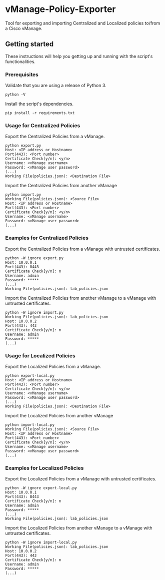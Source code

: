 # vManage-Policy-Exporter
Tool for exporting and importing Centralized and Localized policies to/from a Cisco vManage.
## Getting started
These instructions will help you getting up and running with the script's functionalities.
### Prerequisites
Validate that you are using a release of Python 3.
```
python -V
```
Install the script's dependencies.
```
pip install -r requirements.txt
```
### Usage for Centralized Policies
Export the Centralized Policies from a vManage.
```
python export.py
Host: <IP address or Hostname>
Port(443): <Port number>
Certificate Check[y/n]: <y/n>
Username: <vManage username>
Password: <vManage user password>
(...)
Working File(policies.json): <Destination File>
```
Import the Centralized Policies from another vManage
```
python import.py
Working File(policies.json): <Source File>
Host: <IP address or Hostname>
Port(443): <Port number>
Certificate Check[y/n]: <y/n>
Username: <vManage username>
Password: <vManage user password>
(...)
```
### Examples for Centralized Policies
Export the Centralized Policies from a vManage with untrusted certificates.
```
python -W ignore export.py
Host: 10.0.0.1
Port(443): 8443
Certificate Check[y/n]: n
Username: admin
Password: *****
(...)
Working File(policies.json): lab_policies.json
```
Import the Centralized Policies from another vManage to a vManage with untrusted certificates.
```
python -W ignore import.py
Working File(policies.json): lab_policies.json
Host: 10.0.0.2
Port(443): 443
Certificate Check[y/n]: n
Username: admin
Password: *****
(...)
```
### Usage for Localized Policies
Export the Localized Policies from a vManage.
```
python export-local.py
Host: <IP address or Hostname>
Port(443): <Port number>
Certificate Check[y/n]: <y/n>
Username: <vManage username>
Password: <vManage user password>
(...)
Working File(policies.json): <Destination File>
```
Import the Localized Policies from another vManage
```
python import-local.py
Working File(policies.json): <Source File>
Host: <IP address or Hostname>
Port(443): <Port number>
Certificate Check[y/n]: <y/n>
Username: <vManage username>
Password: <vManage user password>
(...)
```
### Examples for Localized Policies
Export the Localized Policies from a vManage with untrusted certificates.
```
python -W ignore export-local.py
Host: 10.0.0.1
Port(443): 8443
Certificate Check[y/n]: n
Username: admin
Password: *****
(...)
Working File(policies.json): lab_policies.json
```
Import the Localized Policies from another vManage to a vManage with untrusted certificates.
```
python -W ignore import-local.py
Working File(policies.json): lab_policies.json
Host: 10.0.0.2
Port(443): 443
Certificate Check[y/n]: n
Username: admin
Password: *****
(...)
```